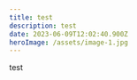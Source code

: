 ```yaml
---
title: test
description: test
date: 2023-06-09T12:02:40.900Z
heroImage: /assets/image-1.jpg
---
```

t﻿est